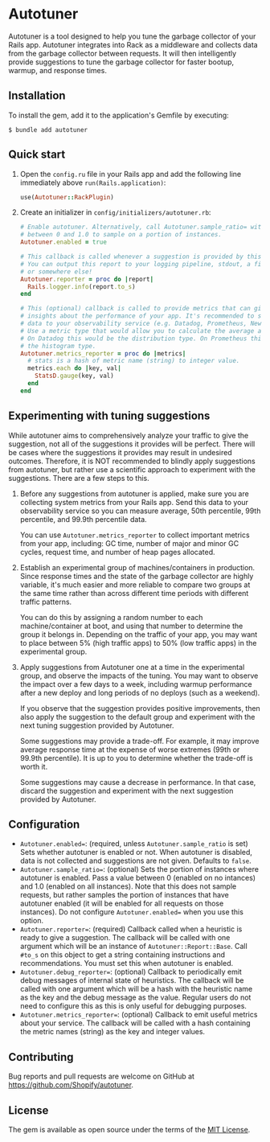# Autotuner

Autotuner is a tool designed to help you tune the garbage collector of your Rails app. Autotuner integrates into Rack as a middleware and collects data from the garbage collector between requests. It will then intelligently provide suggestions to tune the garbage collector for faster bootup, warmup, and response times.

## Installation

To install the gem, add it to the application's Gemfile by executing:

```
$ bundle add autotuner
```

## Quick start

1. Open the `config.ru` file in your Rails app and add the following line immediately above `run(Rails.application)`:
   ```ruby
   use(Autotuner::RackPlugin)
   ```
1. Create an initializer in `config/initializers/autotuner.rb`:
   ```ruby
   # Enable autotuner. Alternatively, call Autotuner.sample_ratio= with a value
   # between 0 and 1.0 to sample on a portion of instances.
   Autotuner.enabled = true

   # This callback is called whenever a suggestion is provided by this gem.
   # You can output this report to your logging pipeline, stdout, a file,
   # or somewhere else!
   Autotuner.reporter = proc do |report|
     Rails.logger.info(report.to_s)
   end

   # This (optional) callback is called to provide metrics that can give you
   # insights about the performance of your app. It's recommended to send this
   # data to your observability service (e.g. Datadog, Prometheus, New Relic, etc).
   # Use a metric type that would allow you to calculate the average and percentiles.
   # On Datadog this would be the distribution type. On Prometheus this would be
   # the histogram type.
   Autotuner.metrics_reporter = proc do |metrics|
     # stats is a hash of metric name (string) to integer value.
     metrics.each do |key, val|
       StatsD.gauge(key, val)
     end
   end
   ```

## Experimenting with tuning suggestions

While autotuner aims to comprehensively analyze your traffic to give the suggestion, not all of the suggestions it provides will be perfect. There will be cases where the suggestions it provides may result in undesired outcomes. Therefore, it is NOT recommended to blindly apply suggestions from autotuner, but rather use a scientific approach to experiment with the suggestions. There are a few steps to this.

1. Before any suggestions from autotuner is applied, make sure you are collecting system metrics from your Rails app. Send this data to your observability service so you can measure average, 50th percentile, 99th percentile, and 99.9th percentile data.

   You can use `Autotuner.metrics_reporter` to collect important metrics from your app, including: GC time, number of major and minor GC cycles, request time, and number of heap pages allocated.
1. Establish an experimental group of machines/containers in production. Since response times and the state of the garbage collector are highly variable, it's much easier and more reliable to compare two groups at the same time rather than across different time periods with different traffic patterns.

   You can do this by assigning a random number to each machine/container at boot, and using that number to determine the group it belongs in. Depending on the traffic of your app, you may want to place between 5% (high traffic apps) to 50% (low traffic apps) in the experimental group.
1. Apply suggestions from Autotuner one at a time in the experimental group, and observe the impacts of the tuning. You may want to observe the impact over a few days to a week, including warmup performance after a new deploy and long periods of no deploys (such as a weekend).

   If you observe that the suggestion provides positive improvements, then also apply the suggestion to the default group and experiment with the next tuning suggestion provided by Autotuner.

   Some suggestions may provide a trade-off. For example, it may improve average response time at the expense of worse extremes (99th or 99.9th percentile). It is up to you to determine whether the trade-off is worth it.

   Some suggestions may cause a decrease in performance. In that case, discard the suggestion and experiment with the next suggestion provided by Autotuner.

## Configuration

- `Autotuner.enabled=`: (required, unless `Autotuner.sample_ratio` is set) Sets whether autotuner is enabled or not. When autotuner is disabled, data is not collected and suggestions are not given. Defaults to `false`.
- `Autotuner.sample_ratio=`: (optional) Sets the portion of instances where autotuner is enabled. Pass a value between 0 (enabled on no intances) and 1.0 (enabled on all instances). Note that this does not sample requests, but rather samples the portion of instances that have autotuner enabled (it will be enabled for all requests on those instances). Do not configure `Autotuner.enabled=` when you use this option.
- `Autotuner.reporter=`: (required) Callback called when a heuristic is ready to give a suggestion. The callback will be called with one argument which will be an instance of `Autotuner::Report::Base`. Call `#to_s` on this object to get a string containing instructions and recommendations. You must set this when autotuner is enabled.
- `Autotuner.debug_reporter=`: (optional) Callback to periodically emit debug messages of internal state of heuristics. The callback will be called with one argument which will be a hash with the heuristic name as the key and the debug message as the value. Regular users do not need to configure this as this is only useful for debugging purposes.
- `Autotuner.metrics_reporter=`: (optional) Callback to emit useful metrics about your service. The callback will be called with a hash containing the metric names (string) as the key and integer values.

## Contributing

Bug reports and pull requests are welcome on GitHub at https://github.com/Shopify/autotuner.

## License

The gem is available as open source under the terms of the [MIT License](https://opensource.org/licenses/MIT).
